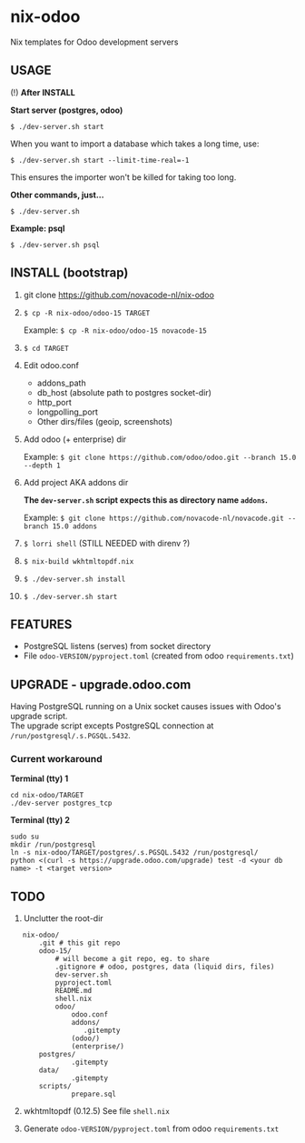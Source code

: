 # nix-odoo
Nix templates for Odoo development servers

## USAGE

(!) **After INSTALL**

**Start server (postgres, odoo)**

`$ ./dev-server.sh start`

When you want to import a database which takes a long time, use:

`$ ./dev-server.sh start --limit-time-real=-1`

This ensures the importer won't be killed for taking too long.

**Other commands, just...**

`$ ./dev-server.sh`

**Example: psql**

`$ ./dev-server.sh psql`


## INSTALL (bootstrap)

1. git clone https://github.com/novacode-nl/nix-odoo

2. `$ cp -R nix-odoo/odoo-15 TARGET`

   Example:
   `$ cp -R nix-odoo/odoo-15 novacode-15`

3. `$ cd TARGET`

4. Edit odoo.conf
   - addons_path
   - db_host (absolute path to postgres socket-dir)
   - http_port
   - longpolling_port
   - Other dirs/files (geoip, screenshots)

5. Add odoo (+ enterprise) dir

   Example:
   `$ git clone https://github.com/odoo/odoo.git --branch 15.0 --depth 1`

6. Add project AKA addons dir

    **The `dev-server.sh` script expects this as directory name `addons`.**

    Example:
   `$ git clone https://github.com/novacode-nl/novacode.git --branch 15.0 addons`

7. `$ lorri shell` (STILL NEEDED with direnv ?)
8. `$ nix-build wkhtmltopdf.nix`
9. `$ ./dev-server.sh install`
10. `$ ./dev-server.sh start`


## FEATURES

- PostgreSQL listens (serves) from socket directory
- File `odoo-VERSION/pyproject.toml` (created from odoo `requirements.txt`)

## UPGRADE - upgrade.odoo.com

Having PostgreSQL running on a Unix socket causes issues with Odoo's upgrade script.\
The upgrade script excepts PostgreSQL connection at `/run/postgresql/.s.PGSQL.5432`.

### Current workaround

**Terminal (tty) 1**

```
cd nix-odoo/TARGET
./dev-server postgres_tcp
```

**Terminal (tty) 2**
```
sudo su
mkdir /run/postgresql
ln -s nix-odoo/TARGET/postgres/.s.PGSQL.5432 /run/postgresql/
python <(curl -s https://upgrade.odoo.com/upgrade) test -d <your db name> -t <target version>
```

## TODO

1. Unclutter the root-dir

```
   nix-odoo/
       .git # this git repo
       odoo-15/
           # will become a git repo, eg. to share
           .gitignore # odoo, postgres, data (liquid dirs, files)
           dev-server.sh
           pyproject.toml
           README.md
           shell.nix
           odoo/
               odoo.conf
               addons/
                  .gitempty
               (odoo/)
               (enterprise/)
	   postgres/
               .gitempty
	   data/
               .gitempty
	   scripts/
               prepare.sql
```

2. wkhtmltopdf (0.12.5)
   See file `shell.nix`

3. Generate `odoo-VERSION/pyproject.toml` from odoo `requirements.txt`
